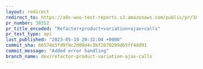 ```yaml
---
layout: redirect
redirect_to: https://a8c-woo-test-reports.s3.amazonaws.com/public/pr/38352/api/index.html
pr_number: 38352
pr_title_encoded: "Refactor+product+variation+ajax+calls"
pr_test_type: api
last_published: "2023-05-19 20:32:04 +0000"
commit_sha: 66574e5fd9f8c2d08d4c3bf2670299db5ff4dd91
commit_message: "Added error handling"
branch_name: dev/refactor-product-variation-ajax-calls
---
```

